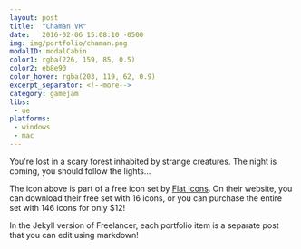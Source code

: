 ```yaml
---
layout: post
title:  "Chaman VR"
date:   2016-02-06 15:08:10 -0500
img: img/portfolio/chaman.png
modalID: modalCabin
color1: rgba(226, 159, 85, 0.5) 
color2: eb8e90 
color_hover: rgba(203, 119, 62, 0.9)
excerpt_separator: <!--more-->
category: gamejam
libs:
 - ue 
platforms:
 - windows
 - mac
---
```

You're lost in a scary forest inhabited by strange creatures. The night is coming, you should follow the lights...
<!--more-->
The icon above is part of a free icon set by [Flat Icons][flat-icons-link]. On their website, you can download their free set with 16 icons, or you can purchase the entire set with 146 icons for only $12!

In the Jekyll version of Freelancer, each portfolio item is a separate post that you can edit using markdown!

[flat-icons-link]: https://sellfy.com/p/8Q9P/jV3VZ/

